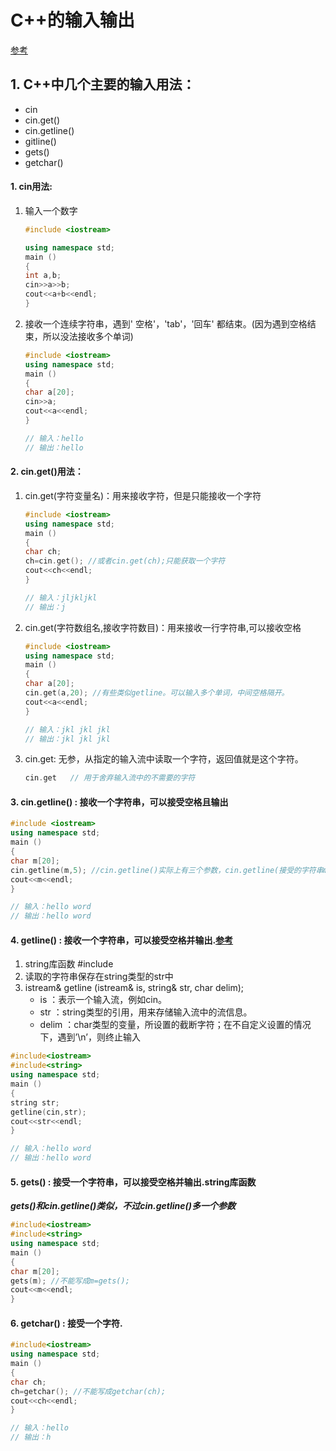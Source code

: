 

# C++的输入输出

[参考](https://blog.csdn.net/AHzZ123/article/details/70495617)

## 1. C++中几个主要的输入用法：

* cin
* cin.get()
* cin.getline()
* gitline()
* gets()
* getchar()

#### 1. cin用法:

1. 输入一个数字

   ```c++
   #include <iostream>
   
   using namespace std;
   main ()
   {
   int a,b;
   cin>>a>>b;
   cout<<a+b<<endl;
   }
   ```

2. 接收一个连续字符串，遇到' 空格'，'tab'，'回车' 都结束。(因为遇到空格结束，所以没法接收多个单词)

   

   ```c++
   #include <iostream>
   using namespace std;
   main ()
   {
   char a[20];
   cin>>a;
   cout<<a<<endl;
   }
   
   // 输入：hello
   // 输出：hello
   ```

#### 2. cin.get()用法：

1. cin.get(字符变量名)：用来接收字符，但是只能接收一个字符

   ```c++
   #include <iostream>
   using namespace std;
   main ()
   {
   char ch;
   ch=cin.get(); //或者cin.get(ch);只能获取一个字符
   cout<<ch<<endl;
   }
   
   // 输入：jljkljkl
   // 输出：j
   ```

2. cin.get(字符数组名,接收字符数目)：用来接收一行字符串,可以接收空格

   ```c++
   #include <iostream>
   using namespace std;
   main ()
   {
   char a[20];
   cin.get(a,20); //有些类似getline。可以输入多个单词，中间空格隔开。
   cout<<a<<endl;
   }
   
   // 输入：jkl jkl jkl
   // 输出：jkl jkl jkl
   ```

3. cin.get: 无参，从指定的输入流中读取一个字符，返回值就是这个字符。

   ```C++
   cin.get   // 用于舍弃输入流中的不需要的字符
   ```

#### 3. cin.getline() : 接收一个字符串，可以接受空格且输出

```c++
#include <iostream>
using namespace std;
main ()
{
char m[20];
cin.getline(m,5); //cin.getline()实际上有三个参数，cin.getline(接受的字符串m,接受个数5,结束字符(系统默认是'\0'))
cout<<m<<endl;
}

// 输入：hello word
// 输出：hello word
```



#### 4. getline() : 接收一个字符串，可以接受空格并输出.[参考](https://blog.csdn.net/MisterLing/article/details/51697098)

1. string库函数  #include<string>
2. 读取的字符串保存在string类型的str中
3. istream& getline (istream&  is, string& str, char delim);
   * is    ：表示一个输入流，例如cin。
   * str   ：string类型的引用，用来存储输入流中的流信息。
   * delim ：char类型的变量，所设置的截断字符；在不自定义设置的情况下，遇到’\n’，则终止输入

```c++
#include<iostream>
#include<string>
using namespace std;
main ()
{
string str;
getline(cin,str);
cout<<str<<endl;
}

// 输入：hello word
// 输出：hello word
```

#### 5. gets() : 接受一个字符串，可以接受空格并输出.string库函数

***gets()和cin.getline()类似，不过cin.getline()多一个参数***

```c++
#include<iostream>
#include<string>
using namespace std;
main ()
{
char m[20];
gets(m); //不能写成m=gets();
cout<<m<<endl;
}
```

#### 6. getchar() : 接受一个字符.

```c++
#include<iostream>
using namespace std;
main ()
{
char ch;
ch=getchar(); //不能写成getchar(ch);
cout<<ch<<endl;
}

// 输入：hello
// 输出：h
```
